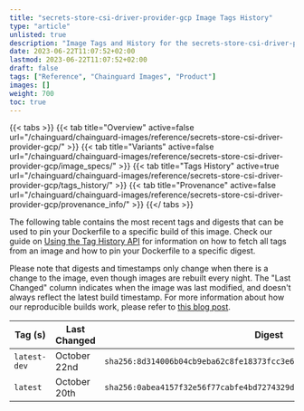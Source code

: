 ```yaml
---
title: "secrets-store-csi-driver-provider-gcp Image Tags History"
type: "article"
unlisted: true
description: "Image Tags and History for the secrets-store-csi-driver-provider-gcp Chainguard Image"
date: 2023-06-22T11:07:52+02:00
lastmod: 2023-06-22T11:07:52+02:00
draft: false
tags: ["Reference", "Chainguard Images", "Product"]
images: []
weight: 700
toc: true
---
```


{{< tabs >}}
{{< tab title="Overview" active=false url="/chainguard/chainguard-images/reference/secrets-store-csi-driver-provider-gcp/" >}}
{{< tab title="Variants" active=false url="/chainguard/chainguard-images/reference/secrets-store-csi-driver-provider-gcp/image_specs/" >}}
{{< tab title="Tags History" active=true url="/chainguard/chainguard-images/reference/secrets-store-csi-driver-provider-gcp/tags_history/" >}}
{{< tab title="Provenance" active=false url="/chainguard/chainguard-images/reference/secrets-store-csi-driver-provider-gcp/provenance_info/" >}}
{{</ tabs >}}

The following table contains the most recent tags and digests that can be used to pin your Dockerfile to a specific build of this image. Check our guide on [Using the Tag History API](/chainguard/chainguard-images/using-the-tag-history-api/) for information on how to fetch all tags from an image and how to pin your Dockerfile to a specific digest.

Please note that digests and timestamps only change when there is a change to the image, even though images are rebuilt every night. The "Last Changed" column indicates when the image was last modified, and doesn't always reflect the latest build timestamp. For more information about how our reproducible builds work, please refer to [this blog post](https://www.chainguard.dev/unchained/reproducing-chainguards-reproducible-image-builds).

| Tag (s)       | Last Changed | Digest                                                                    |
|---------------|--------------|---------------------------------------------------------------------------|
|  `latest-dev` | October 22nd | `sha256:8d314006b04cb9eba62c8fe18373fcc3e6c836ca89b99f7620daf969510f8236` |
|  `latest`     | October 20th | `sha256:0abea4157f32e56f77cabfe4bd7274329dd75df28786b017468274a606d77a45` |

